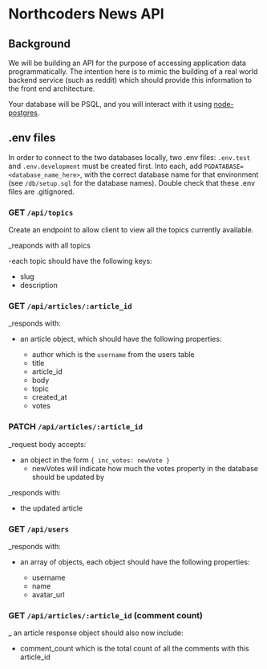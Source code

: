 # Northcoders News API

## Background

We will be building an API for the purpose of accessing application data programmatically. The intention here is to mimic the building of a real world backend service (such as reddit) which should provide this information to the front end architecture.

Your database will be PSQL, and you will interact with it using [node-postgres](https://node-postgres.com/).

## .env files

In order to connect to the two databases locally, two .env files: `.env.test` and `.env.development` must be created first. Into each, add `PGDATABASE=<database_name_here>`, with the correct database name for that environment (see `/db/setup.sql` for the database names). Double check that these .env files are .gitignored.


### **GET** `/api/topics`

Create an endpoint to allow client to view all the topics currently available.

_reaponds with all topics

-each topic should have the following keys:

  - slug
  - description

### **GET** `/api/articles/:article_id`

_responds with:

- an article object, which should have the following properties:

  - author which is the `username` from the users table
  - title
  - article_id
  - body
  - topic
  - created_at
  - votes

### **PATCH** `/api/articles/:article_id`

_request body accepts:

- an object in the form `{ inc_votes: newVote }`
  - newVotes will indicate how much the votes property in the database should be updated by

_responds with:

- the updated article

### **GET** `/api/users`

_responds with:

- an array of objects, each object should have the following properties:

  - username
  - name
  - avatar_url
 
### **GET** `/api/articles/:article_id` (comment count) 

_ an article response object should also now include:

  - comment_count which is the total count of all the comments with this article_id